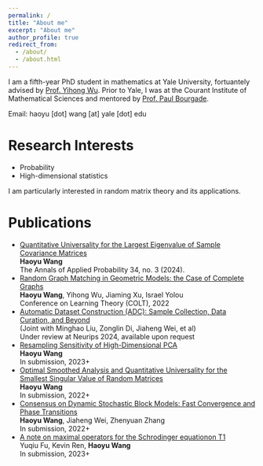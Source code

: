 ```yaml
---
permalink: /
title: "About me"
excerpt: "About me"
author_profile: true
redirect_from: 
  - /about/
  - /about.html
---
```




I am a fifth-year PhD student in mathematics at Yale University, fortuantely advised by [Prof. Yihong Wu](http://www.stat.yale.edu/~yw562/). Prior to Yale, I was at the Courant Institute of Mathematical Sciences and mentored by [Prof. Paul Bourgade](https://cims.nyu.edu/~bourgade/).

Email: haoyu [dot] wang [at] yale [dot] edu


Research Interests
=====
<ul>
  <li> Probability </li>
  <li> High-dimensional statistics </li>
</ul>
I am particularly interested in random matrix theory and its applications.


Publications
======
<ul>
  
  <li>
    <a href="https://projecteuclid.org/journals/annals-of-applied-probability/volume-34/issue-3/Quantitative-universality-for-the-largest-eigenvalue-of-sample-covariance-matrices/10.1214/22-AAP1910.short"> Quantitative Universality for the Largest Eigenvalue of Sample Covariance Matrices </a>
    <br> <b>Haoyu Wang</b>
    <br> The Annals of Applied Probability 34, no. 3 (2024).
  </li>
  
  <li>
    <a href="https://arxiv.org/abs/2202.10662"> Random Graph Matching in Geometric Models: the Case of Complete Graphs </a>
    <br> <b>Haoyu Wang</b>, Yihong Wu, Jiaming Xu, Israel Yolou
    <br> Conference on Learning Theory (COLT), 2022
  </li>

  <li>
    <a href="https://haoyuwangmath.github.io/files/full_paper_w_supp.pdf"> Automatic Dataset Construction (ADC): Sample Collection, Data Curation, and Beyond </a>
    <br> (Joint with Minghao Liu, Zonglin Di, Jiaheng Wei, et al)
    <br> Under review at Neurips 2024, available upon request
  </li>

  <li>
    <a href="https://arxiv.org/abs/2212.14531"> Resampling Sensitivity of High-Dimensional PCA </a>
    <br> <b>Haoyu Wang</b>
    <br> In submission, 2023+
  </li>

  <li>
    <a href="https://arxiv.org/abs/2211.03975"> Optimal Smoothed Analysis and Quantitative Universality for the Smallest Singular Value of Random Matrices </a>
    <br> <b>Haoyu Wang</b>
    <br> In submission, 2022+
  </li>
  
  <li>
    <a href="https://arxiv.org/abs/2209.03999"> Consensus on Dynamic Stochastic Block Models: Fast Convergence and Phase Transitions </a>
    <br> <b>Haoyu Wang</b>, Jiaheng Wei, Zhenyuan Zhang
    <br> In submission, 2022+
  </li>

  <li>
    <a href="https://arxiv.org/abs/2307.12870"> A note on maximal operators for the Schrodinger equationon T1 </a>
    <br> Yuqiu Fu, Kevin Ren, <b>Haoyu Wang</b>
    <br> In submission, 2023+
  </li>
  
</ul>


